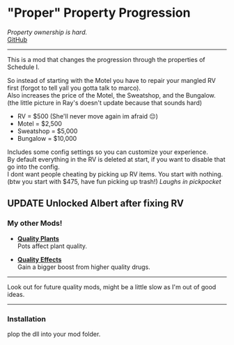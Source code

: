 # "Proper" Property Progression

*Property ownership is hard.*  
[GitHub](https://github.com/Soul-Da-Sythe/ProperPropertyProgression)

---

This is a mod that changes the progression through the properties of Schedule I.

So instead of starting with the Motel you have to repair your mangled RV first (forgot to tell yall you gotta talk to marco).  
Also increases the price of the Motel, the Sweatshop, and the Bungalow.   
(the little picture in Ray's doesn't update because that sounds hard)  
- RV = $500 (She'll never move again im afraid 😔)  
- Motel = $2,500  
- Sweatshop = $5,000  
- Bungalow = $10,000


Includes some config settings so you can customize your experience.  
By default everything in the RV is deleted at start, if you want to disable that go into the config.  
I dont want people cheating by picking up RV items. You start with nothing.  
(btw you start with $475, have fun picking up trash!) *Laughs in pickpocket*

UPDATE
Unlocked Albert after fixing RV
---

### My other Mods!

- [**Quality Plants**](https://thunderstore.io/c/schedule-i/p/Soul_Sythe/QualityPlants/)  
  Pots affect plant quality.

- [**Quality Effects**](https://thunderstore.io/c/schedule-i/p/Soul_Sythe/QualityEffects/)   
  Gain a bigger boost from higher quality drugs.

---

Look out for future quality mods, might be a little slow as I'm out of good ideas.

---

### Installation

plop the dll into your mod folder.
